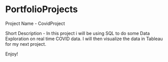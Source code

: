 # PortfolioProjects

Project Name - CovidProject

Short Description - In this project i will be using SQL to do some Data Exploration on real time COVID data. 
I will then visualize the data in Tableau for my next project.

Enjoy!

